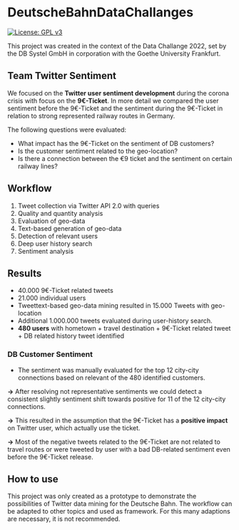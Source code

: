 # DeutscheBahnDataChallanges
[![License: GPL v3](https://img.shields.io/badge/License-GPLv3-blue.svg)](https://www.gnu.org/licenses/gpl-3.0)

This project was created in the context of the Data Challange 2022, set by the DB Systel GmbH in corporation with the
Goethe University Frankfurt.

## Team Twitter Sentiment
We focused on the **Twitter user sentiment development** during the corona crisis with focus on the **9€-Ticket**. 
In more detail we compared the user sentiment before the 9€-Ticket and the sentiment during the 9€-Ticket in relation to
strong represented railway routes in Germany. 

The following questions were evaluated:
* What impact has the 9€-Ticket on the sentiment of DB customers?
* Is the customer sentiment related to the geo-location?
* Is there a connection between the €9 ticket and the sentiment on certain railway lines?

## Workflow
1. Tweet collection via Twitter API 2.0 with queries
2. Quality and quantity analysis
3. Evaluation of geo-data
4. Text-based generation of geo-data
5. Detection of relevant users
6. Deep user history search
7. Sentiment analysis

## Results

* 40.000 9€-Ticket related tweets
* 21.000 individual users
* Tweettext-based geo-data mining resulted in 15.000 Tweets with geo-location
* Additional 1.000.000 tweets evaluated during user-history search.
* **480 users** with hometown + travel destination + 9€-Ticket related tweet + DB related history tweet identified

### DB Customer Sentiment
* The sentiment was manually evaluated for the top 12 city-city connections based on relevant of the 480 identified
 customers.

**&#8594;** After resolving not representative sentiments we could detect a consistent slightly sentiment shift towards 
positive for 11 of the 12 city-city connections.

**&#8594;** This resulted in the assumption that the 9€-Ticket has a **positive impact** on Twitter user, which actually use the 
ticket. 

**&#8594;** Most of the negative tweets related to the 9€-Ticket are not related to travel routes or were tweeted by user
 with a bad DB-related sentiment even before the 9€-Ticket release.


## How to use
This project was only created as a prototype to demonstrate the possibilities of Twitter data mining for the Deutsche 
Bahn. The workflow can be adapted to other topics and used as framework. For this many adaptions are necessary, it 
is not recommended.
